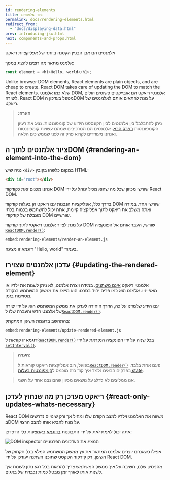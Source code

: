 ```yaml
---
id: rendering-elements
title: ציור אלמנטים
permalink: docs/rendering-elements.html
redirect_from:
  - "docs/displaying-data.html"
prev: introducing-jsx.html
next: components-and-props.html
---
```


אלמנטים הם אבן הבניין הקטנה ביותר של אפליקציות ריאקט

אלמנט מתאר מה רוצים להציג במסך:

```js
const element = <h1>Hello, world</h1>;
```

Unlike browser DOM elements, React elements are plain objects, and are cheap to create. React DOM takes care of updating the DOM to match the React elements.
שלא כמו אלמנט DOM, אלמנטי ריאקט הם אובייקטים פשוטים וזולים ליצירה. React DOM מטפל בעדכון הDOM על מנת להתאים אותם לאלמנטים של ריאקט.

>**:הערה**
>
>ניתן להתבלבל בין אלמנטים לבין הקונספט הידוע של קומפוננטות. נציג את רעיון הקומפוננטות [בפרק הבא](/docs/components-and-props.html). אלמנטים הם המרכיבים שמהם עשויות קומפוננטות ואנחנו מעודדים לקרוא פרק זה לפני שממשיכים הלאה.

## ציור אלמנטים לתוך הDOM {#rendering-an-element-into-the-dom}
נניח שיש `<div>` במקום כלשהו בקובץ HTML:

```html
<div id="root"></div>
```

אנחנו מכנים זאת כקודקוד DOM שורשי מכיוון שכל מה שהוא מכיל ינוהל על ידי React DOM.

בדרך כלל, אפליקציות הנבנות עם ריאקט הן בעלות קודקוד DOM שורשי אחד. במידה ואתה משלב את ריאקט לתוך אפליקציה קיימת, אתה יכול להשתמש בכמות בלתי מוגבלת של קודקודי DOM שורשיים.

על מנת לצייר אלמנט ריאקטי לתוך קודקוד DOM שורשי, העבר אותם אל הפונקציה [`ReactDOM.render()`](/docs/react-dom.html#render):

`embed:rendering-elements/render-an-element.js`

[](codepen://rendering-elements/render-an-element)

דוגמא זו מציגה "Hello, world" בעמוד.

## עדכון אלמנטים שצוירו {#updating-the-rendered-element}

אלמנטי ריאקט [אינם משתנים](https://en.wikipedia.org/wiki/Immutable_object). במידה ויצרת אלמנט, לא ניתן לשנות את ילדיו או מאפייניו. אלמנט הוא כמו פרים יחיד בסרט: הוא מייצג את ממשק המשתמש בנקודה מסויימת בזמן.

עם הידע שלמדנו על כה, הדרך היחידה לעדכן את ממשק המשתמש הוא על ידי יצירה של אלמנט חדש והעברה שלו ל[`ReactDOM.render()`](/docs/react-dom.html#render).

בהתחשב בדוגמת השעון המתקתק:

`embed:rendering-elements/update-rendered-element.js`

[](codepen://rendering-elements/update-rendered-element)

דוגמא זו קוראת ל[`ReactDOM.render()`](/docs/react-dom.html#render) בכל שניה על ידי הפונקציה הנקראת על ידי [`setInterval()`](https://developer.mozilla.org/en-US/docs/Web/API/WindowTimers/setInterval).

>**הערה:**
>
>בפועל, רוב אפליקציות ריאקט קוראות ל[`ReactDOM.render()`](/docs/react-dom.html#render) פעם אחת בלבד. בפרקים הבאים נלמד איך קוד כזה מוכמס ל[קומפוננטות בעלות state](/docs/state-and-lifecycle.html).

>
>אנו ממליצים לא לדלג על נושאים מכיוון שהם נבנו אחד על השני.

## ריאקט מעדכן רק מה שנחוץ לעדכן {#react-only-updates-whats-necessary}

React DOM משווה את האלמנט וילדיו למצב הקודם שלו ומחיל אך ורק שינויים נדרשים בDOM על מנת להביא אותו למצב הרצוי.

אתה יכול לאמת זאת על ידי התבוננות [בדוגמא](codepen://rendering-elements/update-rendered-element) באמצעות כלי הדפדפן:

![DOM inspector המציג את העדכונים הפרטניים](../images/docs/granular-dom-updates.gif)

אפילו כשאנחנו יוצרים אלמנט המתאר את עץ ממשק המשתמש המלא בכל תקתוק של השעון, רק קודקוד הטקסט שתוכנו השתנה יעודכן על ידי React DOM.


מהניסיון שלנו, חשיבה על איך ממשק המשתמש צריך להראות בכל רגע נתון לעומת איך לשנות אותו לאורך זמן מבטל כמות נכבדת של באגים.
